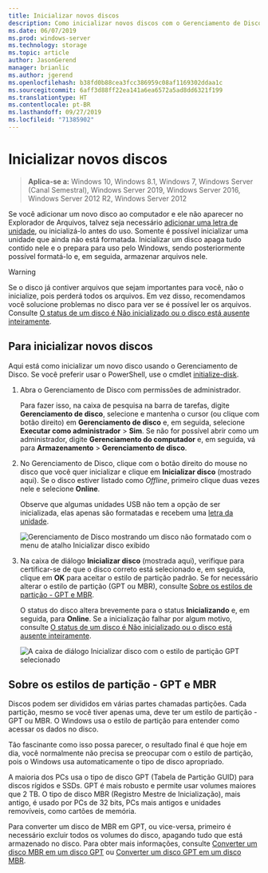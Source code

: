 ```yaml
---
title: Inicializar novos discos
description: Como inicializar novos discos com o Gerenciamento de Disco, preparando-os para uso. Também inclui links para solução de problemas.
ms.date: 06/07/2019
ms.prod: windows-server
ms.technology: storage
ms.topic: article
author: JasonGerend
manager: brianlic
ms.author: jgerend
ms.openlocfilehash: b38fd0b88cea3fcc386959c08af1169302ddaa1c
ms.sourcegitcommit: 6aff3d88ff22ea141a6ea6572a5ad8dd6321f199
ms.translationtype: HT
ms.contentlocale: pt-BR
ms.lasthandoff: 09/27/2019
ms.locfileid: "71385902"
---
```

# <a name="initialize-new-disks"></a>Inicializar novos discos

> **Aplica-se a:** Windows 10, Windows 8.1, Windows 7, Windows Server (Canal Semestral), Windows Server 2019, Windows Server 2016, Windows Server 2012 R2, Windows Server 2012

Se você adicionar um novo disco ao computador e ele não aparecer no Explorador de Arquivos, talvez seja necessário [adicionar uma letra de unidade](change-a-drive-letter.md), ou inicializá-lo antes do uso. Somente é possível inicializar uma unidade que ainda não está formatada. Inicializar um disco apaga tudo contido nele e o prepara para uso pelo Windows, sendo posteriormente possível formatá-lo e, em seguida, armazenar arquivos nele.

> [!WARNING]
> Se o disco já contiver arquivos que sejam importantes para você, não o inicialize, pois perderá todos os arquivos. Em vez disso, recomendamos você solucione problemas no disco para ver se é possível ler os arquivos. Consulte [O status de um disco é Não inicializado ou o disco está ausente inteiramente](troubleshooting-disk-management.md#a-disks-status-is-not-initialized-or-the-disk-is-missing).

## <a name="to-initialize-new-disks"></a>Para inicializar novos discos

Aqui está como inicializar um novo disco usando o Gerenciamento de Disco. Se você preferir usar o PowerShell, use o cmdlet [initialize-disk](https://docs.microsoft.com/powershell/module/storage/initialize-disk).

1. Abra o Gerenciamento de Disco com permissões de administrador. 
 
    Para fazer isso, na caixa de pesquisa na barra de tarefas, digite **Gerenciamento de disco**, selecione e mantenha o cursor (ou clique com botão direito) em **Gerenciamento de disco** e, em seguida, selecione **Executar como administrador** > **Sim**. Se não for possível abrir como um administrador, digite **Gerenciamento do computador** e, em seguida, vá para **Armazenamento** > **Gerenciamento de disco**.
1. No Gerenciamento de Disco, clique com o botão direito do mouse no disco que você quer inicializar e clique em **Inicializar disco** (mostrado aqui). Se o disco estiver listado como *Offline*, primeiro clique duas vezes nele e selecione **Online**.

     Observe que algumas unidades USB não tem a opção de ser inicializada, elas apenas são formatadas e recebem uma [letra da unidade](change-a-drive-letter.md).

    ![Gerenciamento de Disco mostrando um disco não formatado com o menu de atalho Inicializar disco exibido](media/uninitialized-disk.PNG)
2. Na caixa de diálogo **Inicializar disco** (mostrada aqui), verifique para certificar-se de que o disco correto está selecionado e, em seguida, clique em **OK** para aceitar o estilo de partição padrão. Se for necessário alterar o estilo de partição (GPT ou MBR), consulte [Sobre os estilos de partição - GPT e MBR](#about-partition-styles---gpt-and-mbr).

     O status do disco altera brevemente para o status **Inicializando** e, em seguida, para **Online**. Se a inicialização falhar por algum motivo, consulte [O status de um disco é Não inicializado ou o disco está ausente inteiramente](troubleshooting-disk-management.md#a-disks-status-is-not-initialized-or-the-disk-is-missing).

    ![A caixa de diálogo Inicializar disco com o estilo de partição GPT selecionado](media/initialize-disk.PNG)

## <a name="about-partition-styles---gpt-and-mbr"></a>Sobre os estilos de partição - GPT e MBR

Discos podem ser divididos em várias partes chamadas partições. Cada partição, mesmo se você tiver apenas uma, deve ter um estilo de partição - GPT ou MBR. O Windows usa o estilo de partição para entender como acessar os dados no disco.

Tão fascinante como isso possa parecer, o resultado final é que hoje em dia, você normalmente não precisa se preocupar com o estilo de partição, pois o Windows usa automaticamente o tipo de disco apropriado.

A maioria dos PCs usa o tipo de disco GPT (Tabela de Partição GUID) para discos rígidos e SSDs. GPT é mais robusto e permite usar volumes maiores que 2 TB. O tipo de disco MBR (Registro Mestre de Inicialização), mais antigo, é usado por PCs de 32 bits, PCs mais antigos e unidades removíveis, como cartões de memória.

Para converter um disco de MBR em GPT, ou vice-versa, primeiro é necessário excluir todos os volumes do disco, apagando tudo que está armazenado no disco. Para obter mais informações, consulte [Converter um disco MBR em um disco GPT](change-an-mbr-disk-into-a-gpt-disk.md) ou [Converter um disco GPT em um disco MBR](change-a-gpt-disk-into-an-mbr-disk.md).